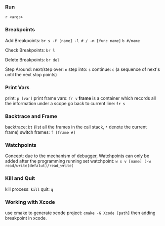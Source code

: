 ### Run
`r <args>`

### Breakpoints
Add Breakpoints:
`br s -f [name] -l # / -n [func name]`
`b #/name`

Check Breakpoints:
`br l`

Delete Breakpoints:
`br del`

Step Around:
next/step over: `n`
step into: `s`
continue: `c` (a sequence of next's until the next stop points)

### Print Vars
print: `p [var]`
print frame vars: `fr v` **frame** is a container which records all the information under a scope
go back to current line: `fr s`

### Backtrace and Frame
backtrace: `bt` (list all the frames in the call stack, `*` denote the current frame)
switch frames:
`f [frame #]`

### Watchpoints
Concept: due to the mechanism of debugger, Watchpoints can only be added after the programming running
set watchpoint: `w s v [name] (-w read/write(defalut)/read_write)`

### Kill and Quit
kill process: `kill`
quit: `q`
### Working with Xcode
use cmake to generate xcode project: `cmake -G Xcode [path]`
then adding breakpoint in xcode.
